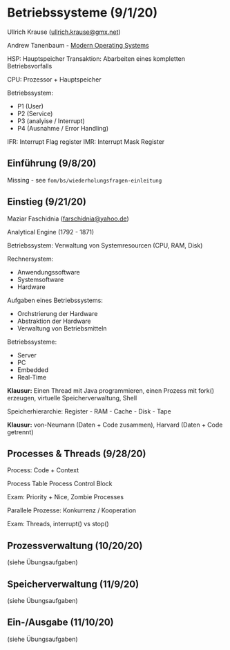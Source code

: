 # Betriebssysteme (9/1/20)
Ullrich Krause (ullrich.krause@gmx.net)

Andrew Tanenbaum - [Modern Operating Systems](http://lib.bvu.edu.vn/bitstream/TVDHBRVT/19439/1/Modern-Operatin-systems.pdf)

HSP: Hauptspeicher
Transaktion: Abarbeiten eines kompletten Betriebsvorfalls

CPU: Prozessor + Hauptspeicher

Betriebssystem:
- P1 (User)
- P2 (Service)
- P3 (analyise / Interrupt)
- P4 (Ausnahme / Error Handling)

IFR: Interrupt Flag register
IMR: Interrupt Mask Register

## Einführung (9/8/20)
Missing - see `fom/bs/wiederholungsfragen-einleitung`

## Einstieg (9/21/20)

Maziar Faschidnia (farschidnia@yahoo.de)

Analytical Engine (1792 - 1871)

Betriebssystem: Verwaltung von Systemresourcen (CPU, RAM, Disk)

Rechnersystem:
- Anwendungssoftware
- Systemsoftware
- Hardware

Aufgaben eines Betriebssystems:
- Orchstrierung der Hardware
- Abstraktion der Hardware
- Verwaltung von Betriebsmitteln

Betriebssysteme:
- Server
- PC
- Embedded
- Real-Time 

**Klausur:** Einen Thread mit Java programmieren, einen Prozess mit fork() erzeugen, virtuelle Speicherverwaltung, Shell

Speicherhierarchie: Register - RAM - Cache - Disk - Tape

**Klausur:** von-Neumann (Daten + Code zusammen), Harvard (Daten + Code getrennt)

## Processes & Threads (9/28/20)

Process: Code + Context

Process Table
Process Control Block

Exam: Priority + Nice, Zombie Processes

Parallele Prozesse: Konkurrenz / Kooperation

Exam: Threads, interrupt() vs stop()

## Prozessverwaltung (10/20/20)

(siehe Übungsaufgaben)

## Speicherverwaltung (11/9/20)

(siehe Übungsaufgaben)

## Ein-/Ausgabe (11/10/20)

(siehe Übungsaufgaben)


<!--stackedit_data:
eyJoaXN0b3J5IjpbLTE5MjUxNzI3NjAsLTE5NDcyNDMzOTUsMj
k1NzQwNjUwLC0yMDgxNTg2NTc3XX0=
-->
